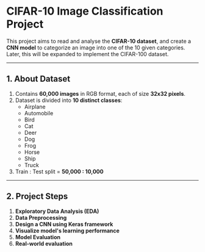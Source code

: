 # CIFAR-10 Image Classification Project

This project aims to read and analyse the **CIFAR-10 dataset**, and create a **CNN model** to categorize an image into one of the 10 given categories. Later, this will be expanded to implement the CIFAR-100 dataset.

---

## 1. About Dataset

1. Contains **60,000 images** in RGB format, each of size **32x32 pixels**.
2. Dataset is divided into **10 distinct classes**:
   - Airplane
   - Automobile
   - Bird
   - Cat
   - Deer
   - Dog
   - Frog
   - Horse
   - Ship
   - Truck
3. Train : Test split = **50,000 : 10,000**

---

## 2. Project Steps

1. **Exploratory Data Analysis (EDA)**
2. **Data Preprocessing**
3. **Design a CNN using Keras framework**
4. **Visualize model's learning performance**
5. **Model Evaluation**
6. **Real-world evaluation**
